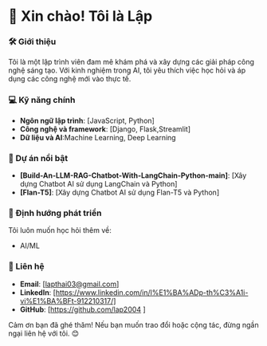 # 👋 Xin chào! Tôi là Lập  

### 🛠️ Giới thiệu  
Tôi là một lập trình viên đam mê khám phá và xây dựng các giải pháp công nghệ sáng tạo. Với kinh nghiệm trong AI, tôi yêu thích việc học hỏi và áp dụng các công nghệ mới vào thực tế.

### 💻 Kỹ năng chính
- **Ngôn ngữ lập trình**: [JavaScript, Python]
- **Công nghệ và framework**: [Django, Flask,Streamlit]
- **Dữ liệu và AI**:Machine Learning, Deep Learning

### 🚀 Dự án nổi bật
- **[Build-An-LLM-RAG-Chatbot-With-LangChain-Python-main]**: [Xây dựng Chatbot AI sử dụng LangChain và Python]
- **[Flan-T5]**: [Xây dựng Chatbot AI sử dụng Flan-T5 và Python]

### 🌱 Định hướng phát triển
Tôi luôn muốn học hỏi thêm về:
- AI/ML

### 🤝 Liên hệ
- **Email**: [lapthai03@gmail.com]
- **LinkedIn**: [https://www.linkedin.com/in/l%E1%BA%ADp-th%C3%A1i-vi%E1%BA%BFt-912210317/]
- **GitHub**: [https://github.com/lap2004 ]

Cảm ơn bạn đã ghé thăm! Nếu bạn muốn trao đổi hoặc cộng tác, đừng ngần ngại liên hệ với tôi. 😊
